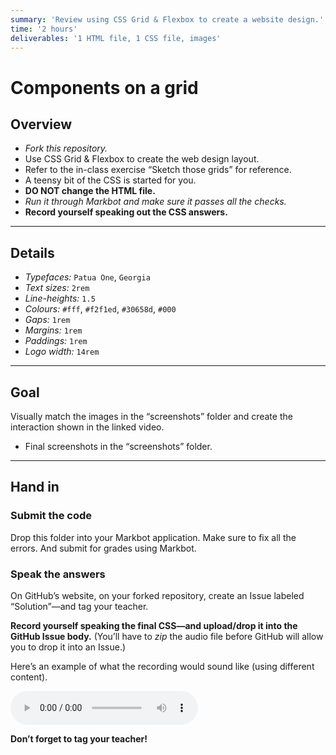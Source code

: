 ```yaml
---
summary: 'Review using CSS Grid & Flexbox to create a website design.'
time: '2 hours'
deliverables: '1 HTML file, 1 CSS file, images'
---
```


# Components on a grid

## Overview

- *Fork this repository.*
- Use CSS Grid & Flexbox to create the web design layout.
- Refer to the in-class exercise “Sketch those grids” for reference.
- A teensy bit of the CSS is started for you.
- **DO NOT change the HTML file.**
- *Run it through Markbot and make sure it passes all the checks.*
- **Record yourself speaking out the CSS answers.**

---

## Details

- *Typefaces:* `Patua One`, `Georgia`
- *Text sizes:* `2rem`
- *Line-heights:* `1.5`
- *Colours:* `#fff`, `#f2f1ed`, `#30658d`, `#000`
- *Gaps:* `1rem`
- *Margins:* `1rem`
- *Paddings:* `1rem`
- *Logo width:* `14rem`

---

## Goal

Visually match the images in the “screenshots” folder and create the interaction shown in the linked video.

- Final screenshots in the “screenshots” folder.

---

## Hand in

### Submit the code

Drop this folder into your Markbot application. Make sure to fix all the errors. And submit for grades using Markbot.

### Speak the answers

On GitHub’s website, on your forked repository, create an Issue labeled “Solution”—and tag your teacher.

**Record yourself speaking the final CSS—and upload/drop it into the GitHub Issue body.** (You’ll have to _zip_ the audio file before GitHub will allow you to drop it into an Issue.)

Here’s an example of what the recording would sound like (using different content).

<audio controls src="https://assets.learntheweb.courses/web-design-2/components-on-a-grid.mp3"></audio>

**Don’t forget to tag your teacher!**
